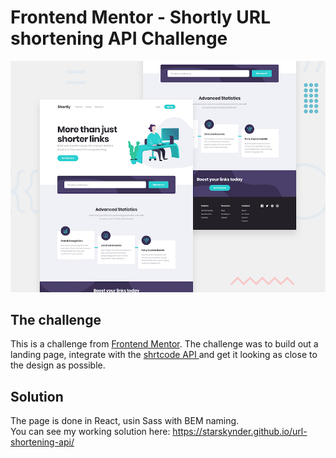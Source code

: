 # Frontend Mentor - Shortly URL shortening API Challenge

![Design preview for the Shortly URL shortening API coding challenge](./design/desktop-preview.jpg)

## The challenge

This is a challenge from [Frontend Mentor](https://www.frontendmentor.io/solutions).
The challenge was to build out a landing page, integrate with the [shrtcode API ](https://app.shrtco.de/) and get it looking as close to the design as possible.

## Solution

The page is done in React, usin Sass with BEM naming. <br>
You can see my working solution here: https://starskynder.github.io/url-shortening-api/
